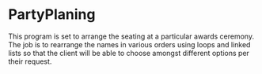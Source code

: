 # PartyPlaning
This program is set to arrange the seating at a particular awards ceremony. The job is to rearrange the names in various orders using loops and linked lists so that the client will be able to choose amongst different options per their request. 
